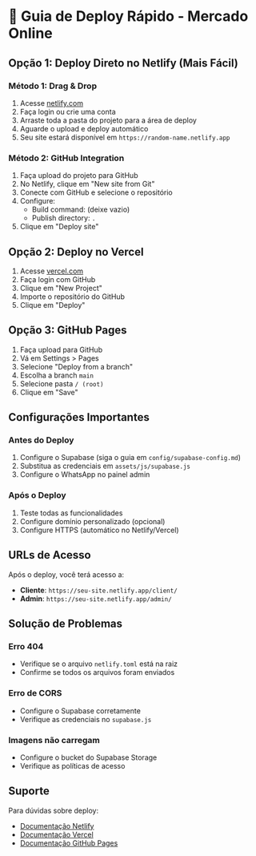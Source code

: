 # 🚀 Guia de Deploy Rápido - Mercado Online

## Opção 1: Deploy Direto no Netlify (Mais Fácil)

### Método 1: Drag & Drop
1. Acesse [netlify.com](https://netlify.com)
2. Faça login ou crie uma conta
3. Arraste toda a pasta do projeto para a área de deploy
4. Aguarde o upload e deploy automático
5. Seu site estará disponível em `https://random-name.netlify.app`

### Método 2: GitHub Integration
1. Faça upload do projeto para GitHub
2. No Netlify, clique em "New site from Git"
3. Conecte com GitHub e selecione o repositório
4. Configure:
   - Build command: (deixe vazio)
   - Publish directory: `.`
5. Clique em "Deploy site"

## Opção 2: Deploy no Vercel

1. Acesse [vercel.com](https://vercel.com)
2. Faça login com GitHub
3. Clique em "New Project"
4. Importe o repositório do GitHub
5. Clique em "Deploy"

## Opção 3: GitHub Pages

1. Faça upload para GitHub
2. Vá em Settings > Pages
3. Selecione "Deploy from a branch"
4. Escolha a branch `main`
5. Selecione pasta `/ (root)`
6. Clique em "Save"

## Configurações Importantes

### Antes do Deploy
1. Configure o Supabase (siga o guia em `config/supabase-config.md`)
2. Substitua as credenciais em `assets/js/supabase.js`
3. Configure o WhatsApp no painel admin

### Após o Deploy
1. Teste todas as funcionalidades
2. Configure domínio personalizado (opcional)
3. Configure HTTPS (automático no Netlify/Vercel)

## URLs de Acesso

Após o deploy, você terá acesso a:
- **Cliente**: `https://seu-site.netlify.app/client/`
- **Admin**: `https://seu-site.netlify.app/admin/`

## Solução de Problemas

### Erro 404
- Verifique se o arquivo `netlify.toml` está na raiz
- Confirme se todos os arquivos foram enviados

### Erro de CORS
- Configure o Supabase corretamente
- Verifique as credenciais no `supabase.js`

### Imagens não carregam
- Configure o bucket do Supabase Storage
- Verifique as políticas de acesso

## Suporte

Para dúvidas sobre deploy:
- [Documentação Netlify](https://docs.netlify.com)
- [Documentação Vercel](https://vercel.com/docs)
- [Documentação GitHub Pages](https://pages.github.com) 